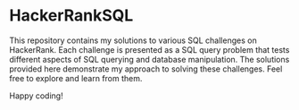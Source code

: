 # HackerRankSQL
This repository contains my solutions to various SQL challenges on HackerRank. Each challenge is presented as a SQL query problem that tests different aspects of SQL querying and database manipulation. The solutions provided here demonstrate my approach to solving these challenges. Feel free to explore and learn from them.
<br>

Happy coding!

